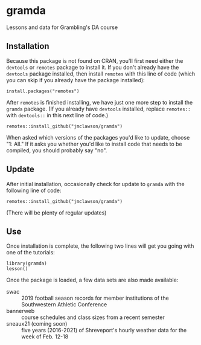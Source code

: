 # gramda

Lessons and data for Grambling's DA course

## Installation
Because this package is not found on CRAN, you'll first need either the `devtools` or `remotes` package to install it. If you don't already have the `devtools` package installed, then install `remotes` with this line of code (which you can skip if you already have the package installed):

```{r}
install.packages("remotes")
```

After `remotes` is finished installing, we have just one more step to install the `gramda` package. (If you already have `devtools` installed, replace `remotes::` with `devtools::` in this next line of code.) 

```{r}
remotes::install_github("jmclawson/gramda")
```

When asked which versions of the packages you'd like to update, choose "1: All." If it asks you whether you'd like to install code that needs to be compiled, you should probably say "no".

## Update

After initial installation, occasionally check for update to `gramda` with the following line of code:

```{r}
remotes::install_github("jmclawson/gramda")
```

(There will be plenty of regular updates)


## Use
Once installation is complete, the following two lines will get you going with one of the tutorials:

```{r}
library(gramda)
lesson()
```

Once the package is loaded, a few data sets are also made available:

<dl>
<dt>swac</dt>
<dd>2019 football season records for member institutions of the Southwestern Athletic Conference</dd>

<dt>bannerweb</dt>
<dd>course schedules and class sizes from a recent semester</dd>

<dt>sneaux21 (coming soon)</dt>
<dd>five years (2016-2021) of Shreveport's hourly weather data for the week of Feb. 12-18</dd>
</dl>
